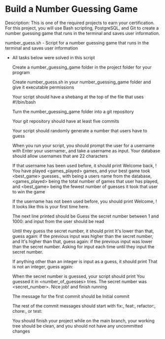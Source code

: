 # Build a Number Guessing Game

Description: This is one of the required projects to earn your certification. For this project, you will use Bash scripting, PostgreSQL, and Git to create a number guessing game that runs in the terminal and saves user information.

number_guess.sh - Script for a number guessing game that runs in the terminal and saves user information

* All tasks below were solved in this script

  Create a number_guessing_game folder in the project folder for your program
  
  Create number_guess.sh in your number_guessing_game folder and give it executable permissions
  
  Your script should have a shebang at the top of the file that uses #!/bin/bash
  
  Turn the number_guessing_game folder into a git repository
  
  Your git repository should have at least five commits
  
  Your script should randomly generate a number that users have to guess
  
  When you run your script, you should prompt the user for a username with Enter your username:, and take a username as input. Your database should allow usernames that are 22 characters
  
  If that username has been used before, it should print Welcome back, <username>! You have played <games_played> games, and your best game took <best_game> guesses., with <username> being a users name from the database, <games_played> being the total number of games that user has played, and <best_game> being the fewest number of guesses it took that user to win the game
  
  If the username has not been used before, you should print Welcome, <username>! It looks like this is your first time here.
  
  The next line printed should be Guess the secret number between 1 and 1000: and input from the user should be read
  
  Until they guess the secret number, it should print It's lower than that, guess again: if the previous input was higher than the secret number, and It's higher than that, guess again: if the previous input was lower than the secret number. Asking for input each time until they input the secret number.
  
  If anything other than an integer is input as a guess, it should print That is not an integer, guess again:
  
  When the secret number is guessed, your script should print You guessed it in <number_of_guesses> tries. The secret number was <secret_number>. Nice job! and finish running
  
  The message for the first commit should be Initial commit
  
  The rest of the commit messages should start with fix:, feat:, refactor:, chore:, or test:
  
  You should finish your project while on the main branch, your working tree should be clean, and you should not have any uncommitted changes
